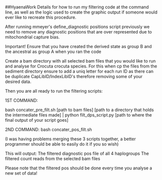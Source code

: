 ##HyaenaWork
Details for how to run my filtering code at the command line, as well as the logic used to create the graphic output if someone would ever like to recreate this procedure.

After running mmeyer's define_diagnostic positions script previously we need to remove any diagnostic positions that are over represented due to mitochondrial capture bias.

Important! Ensure that you have created the derived state as group B and the ancestral as group A when you ran the code

Create a bam directory with all selected bam files that you would like to run and analyse for Crocuta crocuta species. For this when cp the files from the sediment directory ensure to add a uniq letter for each run ID as there can be duplicate CapLibID/IndexLibID's therefore removing some of your desired data.

Then you are all ready to run the filtering scripts:

1ST COMMAND:

bash concater_pre_filt.sh [path to bam files] [path to a directory that holds the intermediate files made] | python filt_dps_script.py [path to where the final output of your script goes]

2ND COMMAND: bash concater_pos_filt.sh

(I was having problems merging these 3 scripts together, a better programmer should be able to easily do it if you so wish)

This will output: The filtered diagnostic pos file of all 4 haplogroups The filtered count reads from the selected bam files

Please note that the filtered pos should be done every time you analyse a new set of data!
